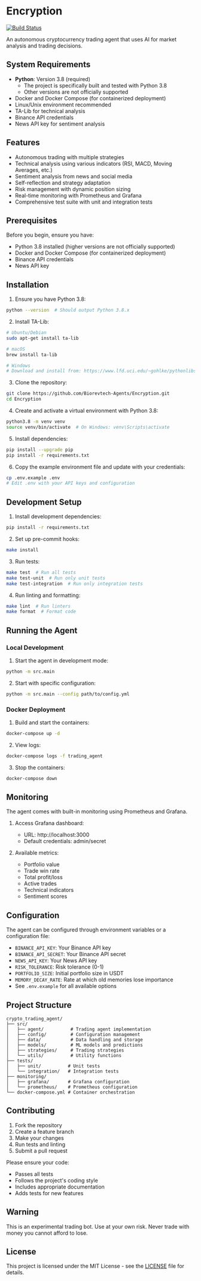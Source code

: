 # Encryption

[![Build Status](https://github.com/Biorevtech-Agents/Encryption/workflows/CI%2FCD/badge.svg)](https://github.com/Biorevtech-Agents/Encryption/actions)

An autonomous cryptocurrency trading agent that uses AI for market analysis and trading decisions.

## System Requirements

- **Python**: Version 3.8 (required)
  - The project is specifically built and tested with Python 3.8
  - Other versions are not officially supported
- Docker and Docker Compose (for containerized deployment)
- Linux/Unix environment recommended
- TA-Lib for technical analysis
- Binance API credentials
- News API key for sentiment analysis

## Features

- Autonomous trading with multiple strategies
- Technical analysis using various indicators (RSI, MACD, Moving Averages, etc.)
- Sentiment analysis from news and social media
- Self-reflection and strategy adaptation
- Risk management with dynamic position sizing
- Real-time monitoring with Prometheus and Grafana
- Comprehensive test suite with unit and integration tests

## Prerequisites

Before you begin, ensure you have:
- Python 3.8 installed (higher versions are not officially supported)
- Docker and Docker Compose (for containerized deployment)
- Binance API credentials
- News API key

## Installation

1. Ensure you have Python 3.8:
```bash
python --version  # Should output Python 3.8.x
```

2. Install TA-Lib:
```bash
# Ubuntu/Debian
sudo apt-get install ta-lib

# macOS
brew install ta-lib

# Windows
# Download and install from: https://www.lfd.uci.edu/~gohlke/pythonlibs/#ta-lib
```

3. Clone the repository:
```bash
git clone https://github.com/Biorevtech-Agents/Encryption.git
cd Encryption
```

4. Create and activate a virtual environment with Python 3.8:
```bash
python3.8 -m venv venv
source venv/bin/activate  # On Windows: venv\Scripts\activate
```

5. Install dependencies:
```bash
pip install --upgrade pip
pip install -r requirements.txt
```

6. Copy the example environment file and update with your credentials:
```bash
cp .env.example .env
# Edit .env with your API keys and configuration
```

## Development Setup

1. Install development dependencies:
```bash
pip install -r requirements.txt
```

2. Set up pre-commit hooks:
```bash
make install
```

3. Run tests:
```bash
make test  # Run all tests
make test-unit  # Run only unit tests
make test-integration  # Run only integration tests
```

4. Run linting and formatting:
```bash
make lint  # Run linters
make format  # Format code
```

## Running the Agent

### Local Development

1. Start the agent in development mode:
```bash
python -m src.main
```

2. Start with specific configuration:
```bash
python -m src.main --config path/to/config.yml
```

### Docker Deployment

1. Build and start the containers:
```bash
docker-compose up -d
```

2. View logs:
```bash
docker-compose logs -f trading_agent
```

3. Stop the containers:
```bash
docker-compose down
```

## Monitoring

The agent comes with built-in monitoring using Prometheus and Grafana.

1. Access Grafana dashboard:
   - URL: http://localhost:3000
   - Default credentials: admin/secret

2. Available metrics:
   - Portfolio value
   - Trade win rate
   - Total profit/loss
   - Active trades
   - Technical indicators
   - Sentiment scores

## Configuration

The agent can be configured through environment variables or a configuration file:

- `BINANCE_API_KEY`: Your Binance API key
- `BINANCE_API_SECRET`: Your Binance API secret
- `NEWS_API_KEY`: Your News API key
- `RISK_TOLERANCE`: Risk tolerance (0-1)
- `PORTFOLIO_SIZE`: Initial portfolio size in USDT
- `MEMORY_DECAY_RATE`: Rate at which old memories lose importance
- See `.env.example` for all available options

## Project Structure

```
crypto_trading_agent/
├── src/
│   ├── agent/          # Trading agent implementation
│   ├── config/         # Configuration management
│   ├── data/           # Data handling and storage
│   ├── models/         # ML models and predictions
│   ├── strategies/     # Trading strategies
│   └── utils/          # Utility functions
├── tests/
│   ├── unit/          # Unit tests
│   └── integration/   # Integration tests
├── monitoring/
│   ├── grafana/       # Grafana configuration
│   └── prometheus/    # Prometheus configuration
└── docker-compose.yml # Container orchestration
```

## Contributing

1. Fork the repository
2. Create a feature branch
3. Make your changes
4. Run tests and linting
5. Submit a pull request

Please ensure your code:
- Passes all tests
- Follows the project's coding style
- Includes appropriate documentation
- Adds tests for new features

## Warning

This is an experimental trading bot. Use at your own risk. Never trade with money you cannot afford to lose.

## License

This project is licensed under the MIT License - see the [LICENSE](LICENSE) file for details. 